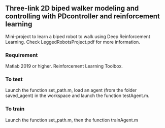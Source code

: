  ## Three-link 2D biped walker modeling and controlling with PDcontroller and reinforcement learning

 Mini-project to learn a biped robot to walk using Deep Reinforcement Learning. Check LeggedRobotsProject.pdf for more information.
 
### Requirement

Matlab 2019 or higher.
Reinforcement Learning Toolbox.

### To test

Launch the function set_path.m, load an agent (from the folder saved_agent) in the workspace and launch the function testAgent.m.

### To train

Launch the function set_path.m, then the function trainAgent.m
